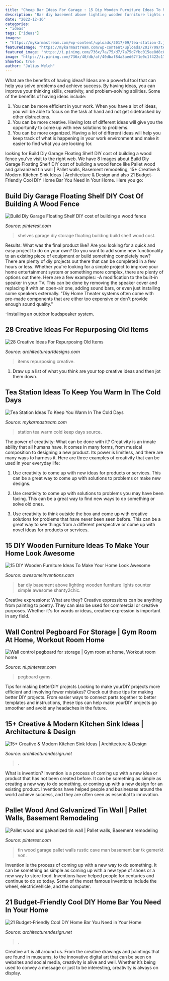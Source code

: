 ```yaml
---
title: "Cheap Bar Ideas For Garage : 15 Diy Wooden Furniture Ideas To Make Your Home Look Awesome"
description: "Bar diy basement above lighting wooden furniture lights counter simple awesome shanty2chic"
date: "2022-12-16"
categories:
- "ideas"
tags: ["ideas"]
images:
- "https://mykarmastream.com/wp-content/uploads/2017/09/tea-station-2.jpg"
featuredImage: "https://mykarmastream.com/wp-content/uploads/2017/09/tea-station-2.jpg"
featured_image: "https://i.pinimg.com/736x/7a/75/d7/7a75d7fbc015ee8d8c07d131eac94bfd--garage-storage-shelves-overhead-garage-storage.jpg?b=t"
image: "https://i.pinimg.com/736x/40/db/af/40dbaf84a3aed67f1e0c1f422c1751a9.jpg"
ShowToc: true
author: "Julius Welch"
---
```



What are the benefits of having ideas?
Ideas are a powerful tool that can help you solve problems and achieve success. By having ideas, you can improve your thinking skills, creativity, and problem-solving abilities. Some of the benefits of having ideas include: 
1) You can be more efficient in your work. When you have a lot of ideas, you will be able to focus on the task at hand and not get sidetracked by other distractions. 
2) You can be more creative. Having lots of different ideas will give you the opportunity to come up with new solutions to problems. 
3) You can be more organized. Having a lot of different ideas will help you keep track of what is happening in your work environment and make it easier to find what you are looking for.

	

		
looking for Build Diy Garage Floating Shelf DIY cost of building a wood fence you've visit to the right web. We have 8 Images about Build Diy Garage Floating Shelf DIY cost of building a wood fence like Pallet wood and galvanized tin wall | Pallet walls, Basement remodeling, 15+ Creative &amp; Modern Kitchen Sink Ideas | Architecture &amp; Design and also 21 Budget-Friendly Cool DIY Home Bar You Need in Your Home. Here you go:
		
    
## Build Diy Garage Floating Shelf DIY Cost Of Building A Wood Fence

<img loading=lazy src="https://i.pinimg.com/736x/7a/75/d7/7a75d7fbc015ee8d8c07d131eac94bfd--garage-storage-shelves-overhead-garage-storage.jpg?b=t" onerror="this.onerror=null;this.src='https://tse3.mm.bing.net/th?id=OIP.IJgYBoLxmVPViJgko35hUQDgEs&amp;pid=15.1';" alt="Build Diy Garage Floating Shelf DIY cost of building a wood fence">

_Source: pinterest.com_

>shelves garage diy storage floating building build shelf wood cost. 

	

Results: What was the final product like?
Are you looking for a quick and easy project to do on your own? Do you want to add some new functionality to an existing piece of equipment or build something completely new? There are plenty of diy projects out there that can be completed in a few hours or less. Whether you're looking for a simple project to improve your home entertainment system or something more complex, there are plenty of options out there. Here are a few examples: 
-A modification to the built-in speaker in your TV. This can be done by removing the speaker cover and replacing it with an open-air one, adding sound bars, or even just installing some speakers externally.
"Diy Home Theater systems often come with pre-made components that are either too expensive or don't provide enough sound quality."

-Installing an outdoor loudspeaker system.

    
## 28 Creative Ideas For Repurposing Old Items

<img loading=lazy src="https://www.architectureartdesigns.com/wp-content/uploads/2013/08/131.jpg" onerror="this.onerror=null;this.src='https://tse2.mm.bing.net/th?id=OIP.jhurb4djkZ8ck56G94ggXAHaKA&amp;pid=15.1';" alt="28 Creative Ideas For Repurposing Old Items">

_Source: architectureartdesigns.com_

>items repurposing creative. 

	

1. Draw up a list of what you think are your top creative ideas and then jot them down.

    
## Tea Station Ideas To Keep You Warm In The Cold Days

<img loading=lazy src="https://mykarmastream.com/wp-content/uploads/2017/09/tea-station-2.jpg" onerror="this.onerror=null;this.src='https://tse1.mm.bing.net/th?id=OIP.PhWQnlD7LACfTudt2h25yAHaLM&amp;pid=15.1';" alt="Tea Station Ideas To Keep You Warm In The Cold Days">

_Source: mykarmastream.com_

>station tea warm cold keep days source. 

	

The power of creativity: What can be done with it?
Creativity is an innate ability that all humans have. It comes in many forms, from musical composition to designing a new product. Its power is limitless, and there are many ways to harness it. Here are three examples of creativity that can be used in your everyday life:
1. Use creativity to come up with new ideas for products or services. This can be a great way to come up with solutions to problems or make new designs.

2. Use creativity to come up with solutions to problems you may have been facing. This can be a great way to find new ways to do something or solve old ones.

3. Use creativity to think outside the box and come up with creative solutions for problems that have never been seen before. This can be a great way to see things from a different perspective or come up with novel ideas for products or services.

    
## 15 DIY Wooden Furniture Ideas To Make Your Home Look Awesome

<img loading=lazy src="http://www.awesomeinventions.com/wp-content/uploads/2015/12/diy-basement-bar.jpg" onerror="this.onerror=null;this.src='https://tse1.mm.bing.net/th?id=OIP.gX8ybkb-GI8S3GdVuk82bgHaFj&amp;pid=15.1';" alt="15 DIY Wooden Furniture Ideas To Make Your Home Look Awesome">

_Source: awesomeinventions.com_

>bar diy basement above lighting wooden furniture lights counter simple awesome shanty2chic. 

	

Creative expressions: What are they?
Creative expressions can be anything from painting to poetry. They can also be used for commercial or creative purposes. Whether it's for words or ideas, creative expression is important in any field.

    
## Wall Control Pegboard For Storage | Gym Room At Home, Workout Room Home

<img loading=lazy src="https://i.pinimg.com/736x/11/64/fd/1164fd3125b505762f1057d66a1409cd.jpg" onerror="this.onerror=null;this.src='https://tse3.mm.bing.net/th?id=OIP.0HuG_rkncvjzLqwN0beJTgHaJ-&amp;pid=15.1';" alt="Wall control pegboard for storage | Gym room at home, Workout room home">

_Source: nl.pinterest.com_

>pegboard gyms. 

	

Tips for making betterDIY projects
Looking to make yourDIY projects more efficient and involving fewer mistakes? Check out these tips for making better DIY projects. From easier ways to connect parts together to better templates and instructions, these tips can help make yourDIY projects go smoother and avoid any headaches in the future.

    
## 15+ Creative &amp; Modern Kitchen Sink Ideas | Architecture &amp; Design

<img loading=lazy src="https://cdn.architecturendesign.net/wp-content/uploads/2015/08/AD-Creative-Modern-Kitchen-Sink-Ideas-09.jpg" onerror="this.onerror=null;this.src='https://tse4.mm.bing.net/th?id=OIP.Fx8z1IFagmnAMomeBRsZ1AHaMW&amp;pid=15.1';" alt="15+ Creative &amp; Modern Kitchen Sink Ideas | Architecture &amp; Design">

_Source: architecturendesign.net_

>. 

	

What is invention?
Invention is a process of coming up with a new idea or product that has not been created before. It can be something as simple as creating a new way to do something, or coming up with a new design for an existing product. Inventions have helped people and businesses around the world achieve success, and they are often seen as essential to innovation.

    
## Pallet Wood And Galvanized Tin Wall | Pallet Walls, Basement Remodeling

<img loading=lazy src="https://i.pinimg.com/736x/40/db/af/40dbaf84a3aed67f1e0c1f422c1751a9.jpg" onerror="this.onerror=null;this.src='https://tse2.mm.bing.net/th?id=OIP.mwkDALaXkhL2JhpXbtZISwHaJ3&amp;pid=15.1';" alt="Pallet wood and galvanized tin wall | Pallet walls, Basement remodeling">

_Source: pinterest.com_

>tin wood garage pallet walls rustic cave man basement bar tk gemerkt von. 

	

Invention is the process of coming up with a new way to do something. It can be something as simple as coming up with a new type of shoes or a new way to store food. Inventions have helped people for centuries and continue to do so today. Some of the most famous inventions include the wheel, electricVehicle, and the computer.

    
## 21 Budget-Friendly Cool DIY Home Bar You Need In Your Home

<img loading=lazy src="https://cdn.architecturendesign.net/wp-content/uploads/2015/04/AD-DIY-Home-Bar-4.jpg" onerror="this.onerror=null;this.src='https://tse1.mm.bing.net/th?id=OIP.I6pjlEuICwBOugWXdpoFtQHaJ4&amp;pid=15.1';" alt="21 Budget-Friendly Cool DIY Home Bar You Need in Your Home">

_Source: architecturendesign.net_

>. 

	

Creative art is all around us. From the creative drawings and paintings that are found in museums, to the innovative digital art that can be seen on websites and social media, creativity is alive and well. Whether it’s being used to convey a message or just to be interesting, creativity is always on display.


